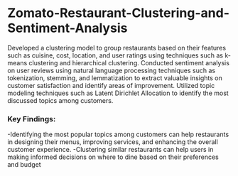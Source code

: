 # Zomato-Restaurant-Clustering-and-Sentiment-Analysis

Developed a clustering model to group restaurants based on their features such as cuisine, cost, location, and user ratings using techniques such as k-means clustering and hierarchical clustering. Conducted sentiment analysis on user reviews using natural language processing techniques such as tokenization, stemming, and lemmatization to extract valuable insights on customer satisfaction and identify areas of improvement. Utilized topic modeling techniques such as Latent Dirichlet Allocation to identify the most discussed topics among customers.

### Key Findings:

-Identifying the most popular topics among customers can help restaurants in designing their menus, improving services, and enhancing the overall customer experience.
-Clustering similar restaurants can help users in making informed decisions on where to dine based on their preferences and budget
